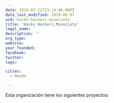 ```yaml
---
date: 2019-07-21T23:14:06.000Z
date_last_modified: 2019-08-07
uid: hacks-hackers-mysociety
title: 'Hacks Hackers,Mysociety'
legal_name: 
description: ''
org_type: 
website: 
year_founded: 
facebook: 
twitter: 
tags:

cities: 
  - Mundo

---
```


Esta organización tiene los siguientes proyectos:


